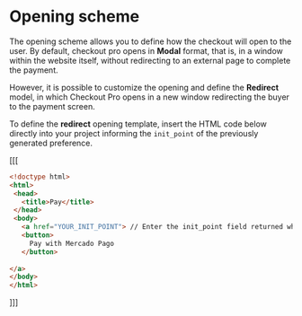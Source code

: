 # Opening scheme
 
The opening scheme allows you to define how the checkout will open to the user. By default, checkout pro opens in  **Modal** format, that is, in a window within the website itself, without redirecting to an external page to complete the payment.
 
However, it is possible to customize the opening and define the **Redirect** model, in which Checkout Pro opens in a new window redirecting the buyer to the payment screen.
 
To define the **redirect** opening template, insert the HTML code below directly into your project informing the `init_point` of the previously generated preference.
 
[[[
```html
<!doctype html>
<html>
 <head>
   <title>Pay</title>
 </head>
 <body>
   <a href="YOUR_INIT_POINT"> // Enter the init_point field returned when creating the preference
   <button>
     Pay with Mercado Pago
   </button>
  
</a>
</body>
</html>
```
]]]